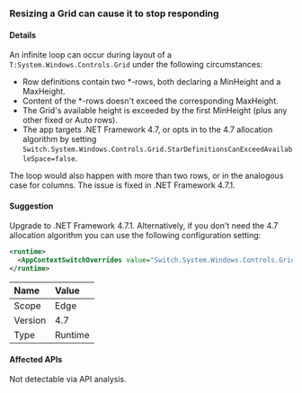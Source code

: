 ### Resizing a Grid can cause it to stop responding

#### Details

An infinite loop can occur during layout of a `T:System.Windows.Controls.Grid` under the following circumstances:

- Row definitions contain two \*-rows, both declaring a MinHeight and a MaxHeight.
- Content of the \*-rows doesn't exceed the corresponding MaxHeight.
- The Grid's available height is exceeded by the first MinHeight (plus any other fixed or Auto rows).
- The app targets .NET Framework 4.7, or opts in to the 4.7 allocation algorithm by setting `Switch.System.Windows.Controls.Grid.StarDefinitionsCanExceedAvailableSpace=false`.

The loop would also happen with more than two rows, or in the analogous case for columns. The issue is fixed in .NET Framework 4.7.1.

#### Suggestion

Upgrade to .NET Framework 4.7.1. Alternatively, if you don't need the 4.7 allocation algorithm you can use the following configuration setting:

```xml
<runtime>
  <AppContextSwitchOverrides value="Switch.System.Windows.Controls.Grid.StarDefinitionsCanExceedAvailableSpace=true" />
</runtime>
```

| Name    | Value   |
| :------ | :------ |
| Scope   | Edge    |
| Version | 4.7     |
| Type    | Runtime |

#### Affected APIs

Not detectable via API analysis.

<!--

#### Affected APIs

Not detectable via API analysis.

-->
